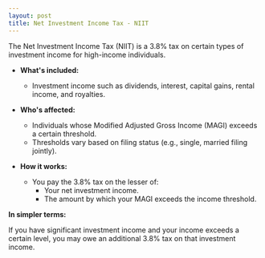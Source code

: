 ```yaml
---
layout: post
title: Net Investment Income Tax - NIIT
---
```

 
 The Net Investment Income Tax (NIIT) is a 3.8% tax on certain types of investment income for high-income individuals. 

 
* **What's included:** 
    * Investment income such as dividends, interest, capital gains, rental income, and royalties.


* **Who's affected:** 
    * Individuals whose Modified Adjusted Gross Income (MAGI) exceeds a certain threshold. 
    * Thresholds vary based on filing status (e.g., single, married filing jointly).


* **How it works:** 
    * You pay the 3.8% tax on the lesser of:
        * Your net investment income.
        * The amount by which your MAGI exceeds the income threshold.

**In simpler terms:**

If you have significant investment income and your income exceeds a certain level, you may owe an additional 3.8% tax on that investment income. 

